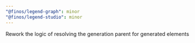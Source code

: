 ```yaml
---
"@finos/legend-graph": minor
"@finos/legend-studio": minor
---
```


Rework the logic of resolving the generation parent for generated elements